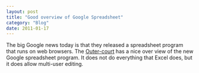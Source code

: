 ```yaml
---
layout: post
title: "Good overview of Google Spreadsheet"
category: "Blog"
date: 2011-01-17
---
```



The big Google news today is that they released a spreadsheet program that runs on web browsers. The [Outer-court](http://blog.outer-court.com/archive/2006-06-06-n86.html) has a nice over view of the new Google spreadsheet program. It does not do everything that Excel does, but it does allow multi-user editing.